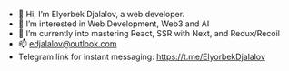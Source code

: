 - 👋 Hi, I’m Elyorbek Djalalov, a web developer.
- 👀 I’m interested in Web Development, Web3 and AI
- 🌱 I’m currently into mastering React, SSR with Next, and Redux/Recoil 
- 📫 edjalalov@outlook.com 
- Telegram link for instant messaging: https://t.me/ElyorbekDjalalov

<!---
Djalalov/Djalalov is a ✨ special ✨ repository because its `README.md` (this file) appears on your GitHub profile.
You can click the Preview link to take a look at your changes.
--->
